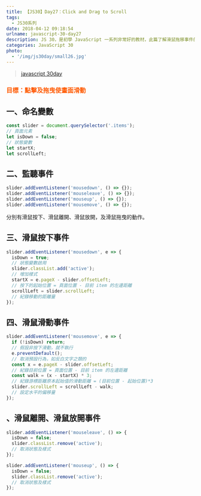 ```yaml
---
title: 【JS30】Day27：Click and Drag to Scroll
tags:
  - JS30系列
date: 2018-04-12 09:18:54
urlname: javascript-30-day27
description: JS 30，是初學 JavaScript 一系列非常好的教材，此篇了解滑鼠拖移事件的使用。
categories: JavaScript 30
photo:
  - '/img/js30day/small26.jpg'
---
```


> [javascript 30day](https://javascript30.com/)

<!-- more -->

### <span style="color:#ff5900">目標：點擊及拖曳使畫面滑動</span>

## 一、命名變數

```js
const slider = document.querySelector('.items');
// 頁面元素
let isDown = false;
// 狀態變數
let startX;
let scrollLeft;
```

## 二、監聽事件

```js
slider.addEventListener('mousedown', () => {});
slider.addEventListener('mouseleave', () => {});
slider.addEventListener('mouseup', () => {});
slider.addEventListener('mousemove', () => {});
```

分別有滑鼠按下、滑鼠離開、滑鼠放開，及滑鼠拖曳的動作。

## 三、滑鼠按下事件

```js
slider.addEventListener('mousedown', e => {
  isDown = true;
  // 狀態變數啟用
  slider.classList.add('active');
  // 增加樣式
  startX = e.pageX - slider.offsetLeft;
  // 按下的起始位置 = 頁面位置 - 目前 item 的左邊距離
  scrollLeft = slider.scrollLeft;
  // 紀錄移動的距離量
});
```

## 四、滑鼠滑動事件

```js
slider.addEventListener('mousemove', e => {
  if (!isDown) return;
  // 假設非按下滑動，就不執行
  e.preventDefault();
  // 取消預設行為，如反白文字之類的
  const x = e.pageX - slider.offsetLeft;
  // 紀錄目前位置 = 頁面位置 - 目前 item 的左邊距離
  const walk = (x - startX) * 3;
  // 紀錄游標距離原本起始值的滑動距離 = (目前位置 - 起始位置)*3
  slider.scrollLeft = scrollLeft - walk;
  // 設定水平的偏移量
});
```

## 、滑鼠離開、滑鼠放開事件

```js
slider.addEventListener('mouseleave', () => {
  isDown = false;
  slider.classList.remove('active');
  // 取消狀態及樣式
});

slider.addEventListener('mouseup', () => {
  isDown = false;
  slider.classList.remove('active');
  // 取消狀態及樣式
});
```
